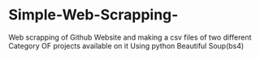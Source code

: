 # Simple-Web-Scrapping-
Web scrapping of Github Website and making a csv files of two different Category OF projects available on it  Using python Beautiful Soup(bs4)
